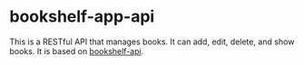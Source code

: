# bookshelf-app-api

This is a RESTful API that manages books. It can add, edit, delete, and show books. It is based on [bookshelf-api](https://github.com/gabrield-droid/bookshelf-api.git).